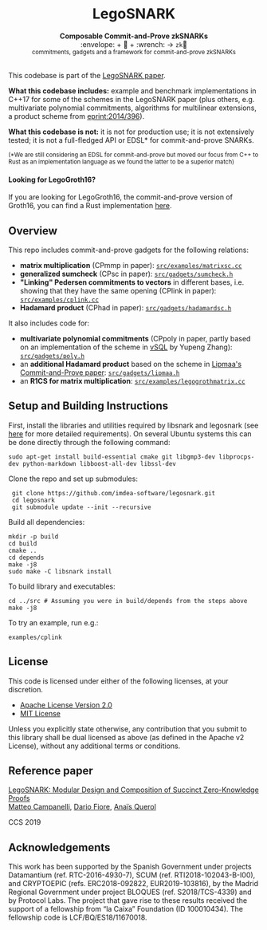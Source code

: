 <h1 align="center">LegoSNARK</h1>

<div align="center">
  <strong>Composable Commit-and-Prove zkSNARKs</strong>
</div>

<div align="center">
   :envelope:  + &#x1F9F1; + :wrench:  &#8594; <code>zk</code>&#129416;
</div>

<div align="center" >
   <sub>commitments, gadgets and a framework for commit-and-prove zkSNARKs</sub>
</div>



<br/>

This codebase is part of the [LegoSNARK paper](https://eprint.iacr.org/2019/142.pdf).

**What this codebase includes:** example and benchmark implementations in C++17 for some of the schemes in the LegoSNARK paper (plus others, e.g. multivariate polynomial commitments, algorithms for multilinear extensions, a product scheme from [eprint:2014/396](https://eprint.iacr.org/2014/396.pdf)).

**What this codebase is not:** it is not for production use; it is not extensively tested; it is not a full-fledged API or EDSL* for commit-and-prove SNARKs.

<sup>(*We are still considering an EDSL for commit-and-prove but moved  our focus from C++  to Rust as an implementation language as we found the latter to be a superior match)</sup>

#### Looking for LegoGroth16?
If you are looking for LegoGroth16, the commit-and-prove version of Groth16, you can find a Rust implementation [here](https://github.com/kobigurk/legogro16).


## Overview

This repo includes commit-and-prove gadgets for the following relations:
- **matrix multiplication** (CPmmp in paper): <code>[src/examples/matrixsc.cc](src/examples/matrixsc.cc)</code>
- **generalized sumcheck** (CPsc in paper): <code>[src/gadgets/sumcheck.h](src/gadgets/sumcheck.h)</code>
- **"Linking" Pedersen commitments to vectors** in different bases, i.e. showing that they have the same opening (CPlink in paper): <code>[src/examples/cplink.cc](src/examples/cplink.cc)</code>
- **Hadamard product** (CPhad in paper): <code>[src/gadgets/hadamardsc.h](src/gadgets/hadamardsc.h)</code>
<!-- - **general arithmetic circuits** -->

It also includes code for:
- **multivariate polynomial commitments** (CPpoly in paper, partly based on an implementation of the scheme in [vSQL](https://web.eecs.umich.edu/~genkin/papers/vsql.pdf)  by Yupeng Zhang): <code>[src/gadgets/poly.h](src/gadgets/poly.h)</code>
- an **additional Hadamard product** based on the scheme in [Lipmaa's Commit-and-Prove paper](https://eprint.iacr.org/2014/396.pdf): <code>[src/gadgets/lipmaa.h](src/gadgets/lipmaa.h)</code>
- an **R1CS for matrix multiplication**: <code>[src/examples/legogrothmatrix.cc](src/examples/legogrothmatrix.cc)</code>



## Setup and Building Instructions

First, install the libraries and utilities required by libsnark and legosnark (see [here](https://github.com/scipr-lab/libsnark) for more detailed requirements). On several Ubuntu systems this can be done directly through the following command:
~~~~~~
sudo apt-get install build-essential cmake git libgmp3-dev libprocps-dev python-markdown libboost-all-dev libssl-dev
~~~~~~

 Clone the repo and set up submodules:
~~~~~~
 git clone https://github.com/imdea-software/legosnark.git
 cd legosnark
 git submodule update --init --recursive
~~~~~~

Build all dependencies:
~~~~~
mkdir -p build
cd build
cmake ..
cd depends
make -j8
sudo make -C libsnark install
~~~~~

To build library and executables:
~~~~~
cd ../src # Assuming you were in build/depends from the steps above
make -j8
~~~~~

To try an example, run e.g.:
~~~~~
examples/cplink
~~~~~

<!-- ### Using it as a library -->

## License

This code is licensed under either of the following licenses, at your discretion.

 * [Apache License Version 2.0](LICENSE-APACHE)
 * [MIT License](LICENSE-MIT)

Unless you explicitly state otherwise, any contribution that you submit to this library shall be dual licensed as above (as defined in the Apache v2 License), without any additional terms or conditions.

[legosnark]: https://eprint.iacr.org/2019/142.pdf

## Reference paper

[LegoSNARK: Modular Design and Composition of Succinct Zero-Knowledge Proofs][legosnark]     
[Matteo Campanelli](https://www.github.com/matteocam), [Dario Fiore](https://github.com/dariofiore), [Ana&#239;s Querol](https://github.com/querolita)

CCS 2019

## Acknowledgements

This work has been supported by the Spanish Government under projects Datamantium (ref. RTC-2016-4930-7), SCUM (ref. RTI2018-102043-B-I00), and CRYPTOEPIC (refs. ERC2018-092822, EUR2019-103816), by the Madrid Regional Government under project BLOQUES (ref. S2018/TCS-4339) and by Protocol Labs. The project that gave rise to these results received the support of a fellowship from “la Caixa” Foundation (ID 100010434). The fellowship code is LCF/BQ/ES18/11670018.
